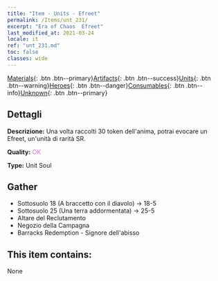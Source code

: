 ```yaml
---
title: "Item - Units - Efreet"
permalink: /Items/unt_231/
excerpt: "Era of Chaos  Efreet"
last_modified_at: 2021-03-24
locale: it
ref: "unt_231.md"
toc: false
classes: wide
---
```

 [Materials](/it/Items/){: .btn .btn--primary}[Artifacts](/it/Items/Artifacts/){: .btn .btn--success}[Units](/it/Items/Units/){: .btn .btn--warning}[Heroes](/it/Items/Heroes/){: .btn .btn--danger}[Consumables](/it/Items/Consumables/){: .btn .btn--info}[Unknown](/it/Items/Unknown/){: .btn .btn--primary}

## Dettagli
 **Descrizione:** Una volta raccolti 30 token dell'anima, potrai evocare un Efreet, un'unità di rarità SR.

 **Quality:** <span style="color: #DA70D6">OK</span>

 **Type:** Unit Soul

## Gather

*    Sottosuolo 18 (A braccetto con il diavolo) -> 18-5 
*    Sottosuolo 25 (Una terra addormentata) -> 25-5 
*    Altare del Reclutamento 
*    Negozio della Campagna 
*    Barracks Redemption - Signore dell'abisso 

## This item contains:

  None

